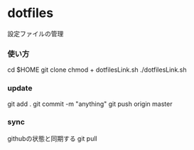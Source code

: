 # dotfiles
設定ファイルの管理

### 使い方
cd $HOME
git clone
chmod + dotfilesLink.sh
./dotfilesLink.sh

### update
git add .
git commit -m "anything"
git push origin master

### sync
githubの状態と同期する
git pull
